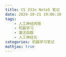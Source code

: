 ```yaml
---
title: CS 231n Note5 笔记
date: 2024-10-21 19:06:16
tags:
    - 人工神经网络
    - 机器学习
    - 激活函数
    - 人工神经元
categories: 机器学习笔记
mathjax: true
---
```

<head>
    <script src="https://cdn.mathjax.org/mathjax/latest/MathJax.js?config=TeX-AMS-MML_HTMLorMML" type="text/javascript"></script>
    <script type="text/x-mathjax-config">
        MathJax.Hub.Config({
            tex2jax: {
            skipTags: ['script', 'noscript', 'style', 'textarea', 'pre'],
            inlineMath: [['$','$']],

			displayMath: [['$$', '$$']]

            }
        });
    </script>
</head>
## Introduction
在之前的课程中，我们已经学习了计算得分函数，一些基础的分类器，正向传播，反向传播等等只是，接下来我们要将这些只是组合成人工神经网络。人工神经网络就是这些东西进行一些组合并加上一些非线性的激活函数所构成的，这些激活函数很重要，否则若只是单纯的一次次矩阵相乘，那么拟合出来的函数仍然只是线性函数。

## Modeling one neuron
人工神经网络的出现实际上就是收人脑内神经元运作机制的启发，下面我们来讲一讲人工神经元的结构。

### Biological motivation and connections
我们可以这样来理解人工神经网络与生物学的关系。
在人工神经网络中，神经元接受一个信号(输入$x$)，并与另一个神经元进行交互产生一个冲动的强度值($wx$)，其中另一个神经元给出的值$w$是一个可学习的值，而当这个冲动的强度值超出阈值时，突出便会释放信号传递兴奋(激活函数)。如图所示，这就是单个人工神经网络神经元的运作机理。
![](/assets/CS-231n-4/1.png)
下面是编程模拟这样一个神经元的代码：
```python

class Neuron(object):
    def forward:
        cell_body_sum = np.sum(inputs * self.weights) + self.bias
        firing_rate = 1.0 / (1.0 + np.exp(-cell_body_sum))
        return firing_rate
```
但实际上，这也只是一个粗略的模型，真实人脑的运作机理远比这复杂得多，如果有兴趣，可以去看原讲义，它在这里提供了一个相关资料的链接

### Single neuron as a linear classifier
直观地看，一个神经元必然会有偏好：它会喜欢某一类输入(会输出很大的兴奋，接近1)，也会讨厌某一类输入(几乎不产生兴奋，接近0)。
因此，我们也可以在单个神经元上构建我们先前学到的线性分类器：
**Binary Softmax classifier**
一个显而易见的想法就是在神经元上构建一个二分类Softmax分类器，他会输出一个又两种取值可能得标准概率分布$P(y_i = 1|x_i,w),P(y_i = 0|x_i,w)$，这很符合神经元输出的特点，此外，我们还可以很方便地在神经元上通过优化交叉熵损失函数(*cross-entropy loss function*)来调整合适的权重值。
**SVM classifier**
同理我们也可以在单个神经元上使用支持向量机来进行输出，此时应用的损失函数是*max-margin hinge loss function*
**Regularization interpretation**
既然说到了线性分类器，那么就不得不提到其中的正则化损失函数，类比到神经网络中，我们可以将正则化损失比作遗忘的过程，在优化正则化损失的过程中我们不断地缩小权重矩阵，使得模型更加简单并且具有更强的泛化能力

### Commonly used activation function
在神经网络的构建中，激活函数的选取十分重要，因为它是使得神经网络不是线性变换的关键，下面介绍几个常用的激活函数：
**Sigmoid**
sigmoid function:
$$\sigma(x) = \left( \frac{1}{1+e^x}\right)$$
sigmoid函数是个能很好模拟神经元行为的函数，因为他接受一个在$\mathbb{R}$内的输入并输出一个在$(0,1)$的值，这表现了神经元从完全不兴奋到完全兴奋的过程。然鹅，近些年来，sigmoid函数已经不在被频繁使用，因为sigmoid函数有以下缺点：
1. 当Sigmoid函数值很大的时候，它的图像趋于平缓，这就会导致反向传播计算出来的梯度很小，于是几乎不会有信号反向流入权重并改变它并影响在这之前的所有神经元。这种现象被称为神经元的饱和。
2. Sigmod函数输出的是一个正值，这会影响梯度下降的行为，因为如果正向传播输入的结果是全正的，那么反向传播过程中，权重的梯度就会要么全正要么全负。而这会引入一种不好的现象，名为Zig-zagging dynamics
*************
**Tanh**
这个就不多说了，它只是sigmoid函数的缩放，解决了第二个问题但是饱和问题仍然存在。
$$Tanh(x) = 2\sigma(x) - 1$$
*************
**ReLU**
ReLU function:
$$f(x) = max(x, 0)$$
ReLU函数是一个近些年来被广泛使用的激活函数，他又如下特点:
1. 它因为一些复杂的原因收敛得极快，一些研究指出，它的收敛比sigmoid函数快6倍
2. 相比于引入复杂指数运算的sigmoid函数，ReLU函数的构造相当简单，相应的实现也极其简单
3. 但是不幸的是，ReLU存在一种会导致神经元死亡率过高的问题，这是指如果正在反向传播的过程中，有一个较大的值流过时，有可能会导致任何输入都不会再激活这个神经元，于是我们称这样的神经元死亡了。这种问题我们一般通过合理地设置学习率来缓解。
*************
**Leaky ReLU**
这是ReLU的升级版，是一种用于解决ReLU死亡率过高的一种尝试：
$$f(x) = 
\begin{cases}
    \alpha x & \text{if } x < 0 \\
    x & \text{if } x \ge 0
\end{cases}$$
其中$\alpha$是一个很小的参数，就是为了防止在输出值小于0是，反向传播不会提供任何的梯度信息。
**************
**Maxout**
这是ReLU的广义版本：
$$f(x) = max(w_1^Tx_1+b_1,w_2Tx_2 + b_2)$$
可以看到不管是哪种ReLU都是这个函数的特例，这个函数是一个拥有所有有点的激活函数，唯一的缺点就是由于有两个线性值要计算，会使得参数量翻倍。

## Neural Network architectures
### Layer-wise organization
神经网络是一张无环图，它由许多由若干神经元构成的层组成，可以分为输入层，隐藏层(执行中间运算过程的层)，输出层，其中在隐藏层中，若相邻两层拥有相同数量的神经元并且两两相连(fully pairwise connected)。此外还有些要注意的地方
**Naming conventions**
1. 在说N层神经网络的时候，我们通常不把输入层包括在内
2. 神经网络有一些别名，比如人工神经网络("Artificial Neural Networks(ANN)")，多层感知机("Multi-Layer Perceptrons(MLP)")。
**Output Layer**
输出层通常是没有激活函数的，它只计算每一类对应的的分值并作出预测
**Sizing neural networks**
我们通常用神经元的数量以及参数量来衡量一个神经网络的复杂程度。
神经元数量是显而易见的，那么参数量怎么计算呢？
下面是一个计算神经网络参数量的例子：
![](/assets/CS-231n-4/2.png)
我们注意到在这个神经网络中有三次传递过程，于是需要三个矩阵，分别需要$3\times 4, 4\times 4 4\times 1$的矩阵，同时每一层还需要一个偏置向量，大小分别为$4\times 1, 4\times 1, 1\times 1$，将它们全部相加，就可以得到总共的参数量41。

## Example feedforward computation
Talk is cheap, the code is below:
```python

def feedforward(x : np.array()):
    f = lambda x : max(0, x)
    x = np.random.randn(3, 1)
    W1 = np.random.randn(4, 3)
    W2 = np.random.randn(4, 4)
    W3 = np.random.randn(4, 1)
    h1 = f(np.dot(W1, x) + b1)
    h2 = f(np.dot(W2, h1) + b2)
    out = np.dot(W3, h2) + b3
    return out
```

## Representation power
正如CS188讲义中所说的一样，有一层非线性层组成的神经网络的表示力就是无穷的，即它可以拟合任意实值函数。
但是在实际应用中，我们显然不可能只采用一层隐藏层，实际上，在一般的神经网络中，3层的效果会远好于2层或是1层，但继续增加层数产生的效果就不明显。
与之相对的，卷积神经网络(CNN)就是一种对深度很敏感的神经网络，在学习过程中一般会采用十层以上。

## Setting number of layers and their sizes
设置神经网络的层数以及每层的大小也是我们需要合适选择的超参数之一，下面这张图展示了不同大小的神经网络之间的效果差异：
![](/assets/CS-231n-4/3.png)
图中可以发现，太复杂的神经网络会出现过拟合的现象，即将数据中的噪声也纳入了考虑的范围之内，在这种情况下，反而更小的模型具有更好的泛化能力。
然而这并不意味着在应用过程中我们应当应用更小的模型。
更小的模型通常在损失函数上只有几个局部最小值，而且这些局部最小值与全局最小值相比是偏大的，因而通过梯度下降得到的所有解都是差不多的，然而大网络则具有更多的局部最小值，这通常意味着，我们可以通过随机化选择初始权重，逐渐达到更优的解。
于是为了防止过拟合的发生，我们通常并不采用减小模型的方式，我们可以转而通过控制正则化损失函数来避免过拟合的发生。